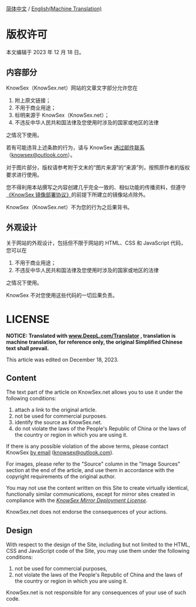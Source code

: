 [简体中文](#版权许可) / [English(Machine Translation)](#LICENSE)

# 版权许可

本文编辑于 2023 年 12 月 18 日。

## 内容部分

KnowSex（KnowSex.net）网站的文章文字部分允许您在

1. 附上原文链接；
2. 不用于商业用途；
3. 标明来源于 KnowSex（KnowSex.net）；
4. 不违反中华人民共和国法律及您使用时涉及的国家或地区的法律

之情况下使用。

若有可能违背上述条款的行为，请与 KnowSex [通过邮件联系](mailto:knowsex@outlook.com)（knowsex@outlook.com）。

对于图片部分，版权请参考附于文末的“图片来源”的“来源”列，按照原作者的版权要求进行使用。

您不得利用本站撰写之内容创建几乎完全一致的、相似功能的传播资料，但遵守[《KnowSex 镜像部署协议》](https://github.com/knowsex/knowsex.github.io/blob/main/mirror-license.md)的前提下所建立的镜像站点除外。

KnowSex（KnowSex.net）不为您的行为之后果背书。

## 外观设计

关于网站的外观设计，包括但不限于网站的 HTML、CSS 和 JavaScript 代码，您可以在

1. 不用于商业用途；
2. 不违反中华人民共和国法律及您使用时涉及的国家或地区的法律

之情况下使用。

KnowSex 不对您使用这些代码的一切后果负责。



# LICENSE

**NOTICE: Translated with www.DeepL.com/Translator , translation is machine translation, for reference only, the original Simplified Chinese text shall prevail.**

This article was edited on December 18, 2023.

## Content

The text part of the article on KnowSex.net allows you to use it under the following conditions: 

1. attach a link to the original article.
2. not be used for commercial purposes.
3. identify the source as KnowSex.net.
4. do not violate the laws of the People's Republic of China or the laws of the country or region in which you are using it.

If there is any possible violation of the above terms, please contact KnowSex [by email](mailto:knowsex@outlook.com) (knowsex@outlook.com).

For images, please refer to the "Source" column in the "Image Sources" section at the end of the article, and use them in accordance with the copyright requirements of the original author. 

You may not use the content written on this Site to create virtually identical, functionally similar communications, except for mirror sites created in compliance with the [*KnowSex Mirror Deployment License*](https://github.com/knowsex/knowsex.github.io/blob/main/mirror-license.md).

KnowSex.net does not endorse the consequences of your actions.

## Design

With respect to the design of the Site, including but not limited to the HTML, CSS and JavaScript code of the Site, you may use them under the following conditions: 

1. not be used for commercial purposes,
2. not violate the laws of the People's Republic of China and the laws of the country or region in which you are using it.

KnowSex.net is not responsible for any consequences of your use of such code.

